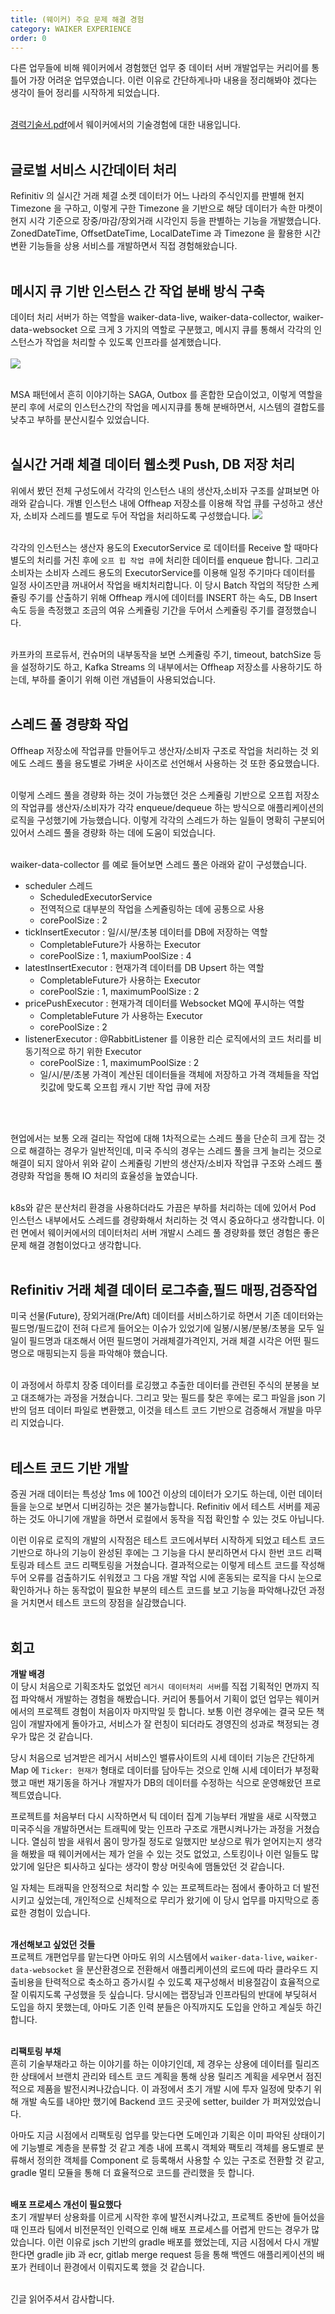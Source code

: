 ```yaml
---
title: (웨이커) 주요 문제 해결 경험
category: WAIKER EXPERIENCE
order: 0
---
```


다른 업무들에 비해 웨이커에서 경험했던 업무 중 데이터 서버 개발업무는 커리어를 통틀어 가장 어려운 업무였습니다. 이런 이유로 간단하게나마 내용을 정리해봐야 겠다는 생각이 들어 정리를 시작하게 되었습니다.<br>
<br>

[경력기술서.pdf](https://github.com/chagchagchag/intro/blob/main/assets/docs/Backend%EA%B0%9C%EB%B0%9C.%EA%B2%BD%EB%A0%A5%EA%B8%B0%EC%88%A0%EC%84%9C.%EC%A0%95%EC%88%9C%EA%B5%AC.pdf)에서 웨이커에서의 기술경험에 대한 내용입니다.<br>
<br>

## 글로벌 서비스 시간데이터 처리
Refinitiv 의 실시간 거래 체결 소켓 데이터가 어느 나라의 주식인지를 판별해 현지 Timezone 을 구하고, 이렇게 구한 Timezone 을 기반으로 해당 데이터가 속한 마켓이 현지 시각 기준으로 장중/마감/장외거래 시각인지 등을 판별하는 기능을 개발했습니다. ZonedDateTime, OffsetDateTime, LocalDateTime 과 Timezone 을 활용한 시간변환 기능들을 상용 서비스를 개발하면서 직접 경험해왔습니다.
<br>
<br>

## 메시지 큐 기반 인스턴스 간 작업 분배 방식 구축
데이터 처리 서버가 하는 역할을 waiker-data-live, waiker-data-collector, waiker-data-websocket 으로 크게 3 가지의 역할로 구분했고, 메시지 큐를 통해서 각각의 인스턴스가 작업을 처리할 수 있도록 인프라를 설계했습니다.<br>
<br>
![](https://github.com/chagchagchag/intro/blob/main/_docs/img/4.WAIKER-EXPERIENCE/PROSUMER-WITH-MQ.png?raw=true)<br>
<br>

MSA 패턴에서 흔히 이야기하는 SAGA, Outbox 를 혼합한 모습이었고, 이렇게 역할을 분리 후에 서로의 인스턴스간의 작업을 메시지큐를 통해 분배하면서, 시스템의 결합도를 낮추고 부하를 분산시킬수 있었습니다.<br>
<br>

## 실시간 거래 체결 데이터 웹소켓 Push, DB 저장 처리
위에서 봤던 전체 구성도에서 각각의 인스턴스 내의 생산자,소비자 구조를 살펴보면 아래와 같습니다. 개별 인스턴스 내에 Offheap 저장소를 이용해 작업 큐를 구성하고 생산자, 소비자 스레드를 별도로 두어 작업을 처리하도록 구성했습니다. 
![](https://github.com/chagchagchag/intro/blob/main/_docs/img/4.WAIKER-EXPERIENCE/OFFHEAP-PRODUCER-CONSUMER.png?raw=true)<br>
<br>

각각의 인스턴스는 생산자 용도의 ExecutorService 로 데이터를 Receive 할 때마다 별도의 처리를 거친 후에 `오프 힙 작업 큐`에 처리한 데이터를 enqueue 합니다. 그리고 소비자는 소비자 스레드 용도의 ExecutorService를 이용해 일정 주기마다 데이터를 일정 사이즈만큼 꺼내어서 작업을 배치처리합니다. 이 당시 Batch 작업의 적당한 스케쥴링 주기를 산출하기 위해 Offheap 캐시에 데이터를 INSERT 하는 속도, DB Insert 속도 등을 측정했고 조금의 여유 스케쥴링 기간을 두어서 스케쥴링 주기를 결정했습니다.<br>
<br>

카프카의 프로듀서, 컨슈머의 내부동작을 보면 스케쥴링 주기, timeout, batchSize 등을 설정하기도 하고, Kafka Streams 의 내부에서는 Offheap 저장소를 사용하기도 하는데, 부하를 줄이기 위해 이런 개념들이 사용되었습니다.<br>
<br>

## 스레드 풀 경량화 작업
Offheap 저장소에 작업큐를 만들어두고 생산자/소비자 구조로 작업을 처리하는 것 외에도 스레드 풀을 용도별로 가벼운 사이즈로 선언해서 사용하는 것 또한 중요했습니다.<br>
<br>

이렇게 스레드 풀을 경량화 하는 것이 가능했던 것은 스케쥴링 기반으로 오프힙 저장소의 작업큐를 생산자/소비자가 각각 enqueue/dequeue 하는 방식으로 애플리케이션의 로직을 구성했기에 가능했습니다. 이렇게 각각의 스레드가 하는 일들이 명확히 구분되어 있어서 스레드 풀을 경량화 하는 데에 도움이 되었습니다.<br>
<br>

waiker-data-collector 를 예로 들어보면 스레드 풀은 아래와 같이 구성했습니다.
- scheduler 스레드 
  - ScheduledExecutorService
  - 전역적으로 대부분의 작업을 스케쥴링하는 데에 공통으로 사용
  - corePoolSize : 2 
- tickInsertExecutor : 일/시/분/초봉 데이터를 DB에 저장하는 역할
  - CompletableFuture가 사용하는 Executor
  - corePoolSize : 1, maxiumPoolSize : 4
- latestInsertExecutor : 현재가격 데이터를 DB Upsert 하는 역할
  - CompletableFuture가 사용하는 Executor
  - corePoolSzie : 1, maximumPoolSize : 2
- pricePushExecutor : 현재가격 데이터를 Websocket MQ에 푸시하는 역할
  - CompletableFuture 가 사용하는 Executor
  - corePoolSize : 2
- listenerExecutor : @RabbitListener 를 이용한 리슨 로직에서의 코드 처리를 비동기적으로 하기 위한 Executor
  - corePoolSize : 1, maximumPoolSize : 2
  - 일/시/분/초봉 가격이 계산된 데이터들을 객체에 저장하고 가격 객체들을 작업 킷값에 맞도록 오프힙 캐시 기반 작업 큐에 저장

<br>
<br>

현업에서는 보통 오래 걸리는 작업에 대해 1차적으로는 스레드 풀을 단순히 크게 잡는 것으로 해결하는 경우가 일반적인데, 미국 주식의 경우는 스레드 풀을 크게 늘리는 것으로 해결이 되지 않아서 위와 같이 스케쥴링 기반의 생산자/소비자 작업큐 구조와 스레드 풀 경량화 작업을 통해 IO 처리의 효율성을 높였습니다.<br>
<br>

k8s와 같은 분산처리 환경을 사용하더라도 가끔은 부하를 처리하는 데에 있어서 Pod 인스턴스 내부에서도 스레드를 경량화해서 처리하는 것 역시 중요하다고 생각합니다. 이런 면에서 웨이커에서의 데이터처리 서버 개발시 스레드 풀 경량화를 했던 경험은 좋은 문제 해결 경험이었다고 생각합니다.
<br>
<br>


## Refinitiv 거래 체결 데이터 로그추출,필드 매핑,검증작업
미국 선물(Future), 장외거래(Pre/Aft) 데이터를 서비스하기로 하면서 기존 데이터와는 필드명/필드값이 전혀 다르게 들어오는 이슈가 있었기에 일봉/시봉/분봉/초봉을 모두 일일이 필드명과 대조해서 어떤 필드명이 거래체결가격인지, 거래 체결 시각은 어떤 필드명으로 매핑되는지 등을 파악해야 했습니다.<br>
<br>

이 과정에서 하루치 장중 데이터를 로깅했고 추출한 데이터를 관련된 주식의 분봉을 보고 대조해가는 과정을 거쳤습니다. 그리고 맞는 필드를 찾은 후에는 로그 파일을 json 기반의 덤프 데이터 파일로 변환했고, 이것을 테스트 코드 기반으로 검증해서 개발을 마무리 지었습니다.<br>
<br>

## 테스트 코드 기반 개발
증권 거래 데이터는 특성상 1ms 에 100건 이상의 데이터가 오기도 하는데, 이런 데이터들을 눈으로 보면서 디버깅하는 것은 불가능합니다. Refinitiv 에서 테스트 서버를 제공하는 것도 아니기에 개발을 하면서 로컬에서 동작을 직접 확인할  수 있는 것도 아닙니다. <br>

이런 이유로 로직의 개발의 시작점은 테스트 코드에서부터 시작하게 되었고 테스트 코드 기반으로 하나의 기능이 완성된 후에는 그 기능을 다시 분리하면서 다시 한번 코드 리팩토링과 테스트 코드 리팩토링을 거쳤습니다. 결과적으로는 이렇게 테스트 코드를 작성해 두어 오류를 검출하기도 쉬워졌고 그 다음 개발 작업 시에 혼동되는 로직을 다시 눈으로 확인하거나 하는 동작없이 필요한 부분의 테스트 코드를 보고 기능을 파악해나갔던 과정을 거치면서 테스트 코드의 장점을 실감했습니다.<br>
<br>

## 회고 
**개발 배경**<br>
이 당시 처음으로 기획조차도 없었던 `레거시 데이터처리 서버`를 직접 기획적인 면까지 직접 파악해서 개발하는 경험을 해봤습니다. 커리어 통틀어서 기획이 없던 업무는 웨이커에서의 프로젝트 경험이 처음이자 마지막일 듯 합니다. 보통 이런 경우에는 결국 모든 책임이 개발자에게 돌아가고, 서비스가 잘 런칭이 되더라도 경영진의 성과로 책정되는 경우가 많은 것 같습니다. <br>

당시 처음으로 넘겨받은 레거시 서비스인 밸류사이트의 시세 데이터 기능은 간단하게 Map 에 `Ticker: 현재가` 형태로 데이터를 담아두는 것으로 인해 시세 데이터가 부정확했고 매번 재기동을 하거나 개발자가 DB의 데이터를 수정하는 식으로 운영해왔던 프로젝트였습니다.<br>

프로젝트를 처음부터 다시 시작하면서 틱 데이터 집계 기능부터 개발을 새로 시작했고 미국주식을 개발하면서는 트래픽에 맞는 인프라 구조로 개편시켜나가는 과정을 거쳤습니다. 열심히 밤을 새워서 몸이 망가질 정도로 일했지만 보상으로 뭐가 얻어지는지 생각을 해봤을 때 웨이커에서는 제가 얻을 수 있는 것도 없었고, 스토킹이나 이런 일들도 많았기에 일단은 퇴사하고 싶다는 생각이 항상 머릿속에 맴돌았던 것 같습니다.<br>

일 자체는 트래픽을 안정적으로 처리할 수 있는 프로젝트라는 점에서 좋아하고 더 발전시키고 싶었는데, 개인적으로 신체적으로 무리가 왔기에 이 당시 업무를 마지막으로 종료한 경험이 있습니다.<br>
<br>

**개선해보고 싶었던 것들**<br>
프로젝트 개편업무를 맡는다면 아마도 위의 시스템에서 `waiker-data-live`, `waiker-data-websocket` 을 분산환경으로 전환해서 애플리케이션의 로드에 따라 클라우드 지출비용을 탄력적으로 축소하고 증가시킬 수 있도록 재구성해서 비용절감이 효율적으로 잘 이뤄지도록 구성했을 듯 싶습니다. 당시에는 랩장님과 인프라팀의 반대에 부딪혀서 도입을 하지 못했는데, 아마도 기존 인력 분들은 아직까지도 도입을 안하고 계실듯 하긴 합니다.<br>
<br>

**리팩토링 부채**<br>
흔히 기술부채라고 하는 이야기를 하는 이야기인데, 제 경우는 상용에 데이터를 릴리즈 한 상태에서 브랜치 관리와 테스트 코드 계획을 통해 상용 릴리즈 계획을 세우면서 점진적으로 제품을 발전시켜나갔습니다. 이 과정에서 초기 개발 시에 투자 일정에 맞추기 위해 개발 속도를 내야만 했기에 Backend 코드 곳곳에 setter, builder 가 퍼져있었습니다. <br>

아마도 지금 시점에서 리팩토링 업무를 맞는다면 도메인과 기획은 이미 파악된 상태이기에 기능별로 계층을 분류할 것 같고 계층 내에 프록시 객체와 팩토리 객체를 용도별로 분류해서 정의한 객체를 Component 로 등록해서 사용할 수 있는 구조로 전환할 것 같고, gradle 멀티 모듈을 통해 더 효율적으로 코드를 관리했을 듯 합니다.<br>
<br>

**배포 프로세스 개선이 필요했다**<br>
초기 개발부터 상용화를 이르게 시작한 후에 발전시켜나갔고, 프로젝트 중반에 들어섰을 때 인프라 팀에서 비전문적인 인력으로 인해 배포 프로세스를 어렵게 만드는 경우가 많았습니다. 이런 이유로 jsch 기반의 gradle 배포를 했었는데, 지금 시점에서 다시 개발한다면 gradle jib 과 ecr, gitlab merge request 등을 통해 백엔드 애플리케이션의 배포가 컨테이너 환경에서 이뤄지도록 했을 것 같습니다.<br>
<br>

긴글 읽어주셔서 감사합니다.<br>
<br>